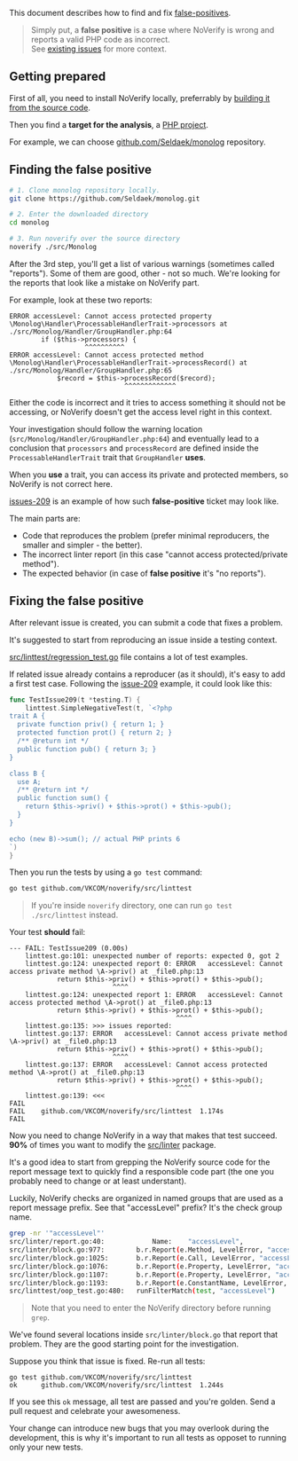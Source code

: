 This document describes how to find and fix [false-positives](https://en.wikipedia.org/wiki/False_positives_and_false_negatives).

> Simply put, a **false positive** is a case where NoVerify is wrong and reports a valid PHP code as incorrect.<br>
> See [existing issues](https://github.com/VKCOM/noverify/issues?q=is%3Aissue+is%3Aopen+label%3Afalse-positive) for more context.

## Getting prepared

First of all, you need to install NoVerify locally, preferrably by [building it from the source code](/docs/install.md).

Then you find a **target for the analysis**, a [PHP project](https://github.com/search?q=stars%3A%3E100+size%3A%3E1000+size%3A%3C10000+pushed%3A%3E2020-01-01+language%3APHP&type=Repositories&ref=advsearch&l=PHP&l=).

For example, we can choose [github.com/Seldaek/monolog](https://github.com/Seldaek/monolog) repository.

## Finding the **false positive**

```bash
# 1. Clone monolog repository locally.
git clone https://github.com/Seldaek/monolog.git

# 2. Enter the downloaded directory
cd monolog

# 3. Run noverify over the source directory
noverify ./src/Monolog
````

After the 3rd step, you'll get a list of various warnings (sometimes called "reports").
Some of them are good, other - not so much.
We're looking for the reports that look like a mistake on NoVerify part.

For example, look at these two reports:

```
ERROR accessLevel: Cannot access protected property \Monolog\Handler\ProcessableHandlerTrait->processors at ./src/Monolog/Handler/GroupHandler.php:64
        if ($this->processors) {
                   ^^^^^^^^^^
ERROR accessLevel: Cannot access protected method \Monolog\Handler\ProcessableHandlerTrait->processRecord() at ./src/Monolog/Handler/GroupHandler.php:65
            $record = $this->processRecord($record);
                             ^^^^^^^^^^^^^
```

Either the code is incorrect and it tries to access something it should not be accessing, or NoVerify doesn't get
the access level right in this context.

Your investigation should follow the warning location (`src/Monolog/Handler/GroupHandler.php:64`) and eventually lead to a
conclusion that `processors` and `processRecord` are defined inside the `ProcessableHandlerTrait` trait that `GroupHandler` **uses**.

When you **use** a trait, you can access its private and protected members, so NoVerify is not correct here.

[issues-209](https://github.com/VKCOM/noverify/issues/209) is an example of how such **false-positive** ticket may look like.

The main parts are:
* Code that reproduces the problem (prefer minimal reproducers, the smaller and simpler - the better).
* The incorrect linter report (in this case "cannot access protected/private method").
* The expected behavior (in case of **false positive** it's "no reports").

## Fixing the false positive

After relevant issue is created, you can submit a code that fixes a problem.

It's suggested to start from reproducing an issue inside a testing context.

[src/linttest/regression_test.go](/src/linttest/regression_test.go) file contains a lot of test examples.

If related issue already contains a reproducer (as it should), it's easy to add a first test case.
Following the [issue-209](https://github.com/VKCOM/noverify/issues/209) example, it could look like this:

```go
func TestIssue209(t *testing.T) {
	linttest.SimpleNegativeTest(t, `<?php
trait A {
  private function priv() { return 1; }
  protected function prot() { return 2; }
  /** @return int */
  public function pub() { return 3; }
}

class B {
  use A;
  /** @return int */
  public function sum() {
    return $this->priv() + $this->prot() + $this->pub();
  }
}

echo (new B)->sum(); // actual PHP prints 6
`)
}
```

Then you run the tests by using a `go test` command:

```bash
go test github.com/VKCOM/noverify/src/linttest
```

> If you're inside `noverify` directory, one can run `go test ./src/linttest` instead.

Your test **should** fail:

```
--- FAIL: TestIssue209 (0.00s)
    linttest.go:101: unexpected number of reports: expected 0, got 2
    linttest.go:124: unexpected report 0: ERROR   accessLevel: Cannot access private method \A->priv() at _file0.php:13
            return $this->priv() + $this->prot() + $this->pub();
                          ^^^^
    linttest.go:124: unexpected report 1: ERROR   accessLevel: Cannot access protected method \A->prot() at _file0.php:13
            return $this->priv() + $this->prot() + $this->pub();
                                          ^^^^
    linttest.go:135: >>> issues reported:
    linttest.go:137: ERROR   accessLevel: Cannot access private method \A->priv() at _file0.php:13
            return $this->priv() + $this->prot() + $this->pub();
                          ^^^^
    linttest.go:137: ERROR   accessLevel: Cannot access protected method \A->prot() at _file0.php:13
            return $this->priv() + $this->prot() + $this->pub();
                                          ^^^^
    linttest.go:139: <<<
FAIL
FAIL	github.com/VKCOM/noverify/src/linttest	1.174s
FAIL
```

Now you need to change NoVerify in a way that makes that test succeed.
**90%** of times you want to modify the [src/linter](/src/linter) package.

It's a good idea to start from grepping the NoVerify source code for the report message text
to quickly find a responsible code part (the one you probably need to change or at least understant).

Luckily, NoVerify checks are organized in named groups that are used as a report message prefix.
See that "accessLevel" prefix? It's the check group name.

```bash
grep -nr '"accessLevel"'
src/linter/report.go:40:			Name:    "accessLevel",
src/linter/block.go:977:		b.r.Report(e.Method, LevelError, "accessLevel", "Cannot access %s method %s->%s()", fn.AccessLevel, implClass, methodName)
src/linter/block.go:1025:		b.r.Report(e.Call, LevelError, "accessLevel", "Cannot access %s method %s::%s()", fn.AccessLevel, implClass, methodName)
src/linter/block.go:1076:		b.r.Report(e.Property, LevelError, "accessLevel", "Cannot access %s property %s->%s", info.AccessLevel, implClass, id.Value)
src/linter/block.go:1107:		b.r.Report(e.Property, LevelError, "accessLevel", "Cannot access %s property %s::$%s", info.AccessLevel, implClass, sv.Name)
src/linter/block.go:1193:		b.r.Report(e.ConstantName, LevelError, "accessLevel", "Cannot access %s constant %s::%s", info.AccessLevel, implClass, constName.Value)
src/linttest/oop_test.go:480:	runFilterMatch(test, "accessLevel")
```

> Note that you need to enter the NoVerify directory before running `grep`.

We've found several locations inside `src/linter/block.go` that report that problem.
They are the good starting point for the investigation.

Suppose you think that issue is fixed. Re-run all tests:

```
go test github.com/VKCOM/noverify/src/linttest
ok  	github.com/VKCOM/noverify/src/linttest	1.244s
```

If you see this `ok` message, all test are passed and you're golden.
Send a pull request and celebrate your awesomeness.

Your change can introduce new bugs that you may overlook during the development, this is why
it's important to run all tests as opposet to running only your new tests.
